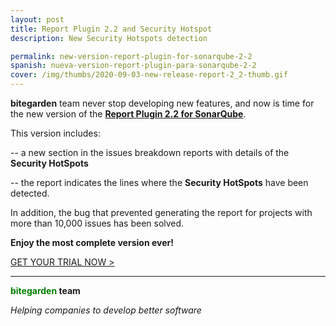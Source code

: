 ```yaml
---
layout: post
title: Report Plugin 2.2 and Security Hotspot
description: New Security Hotspots detection

permalink: new-version-report-plugin-for-sonarqube-2-2
spanish: nueva-version-report-plugin-para-sonarqube-2-2
cover: /img/thumbs/2020-09-03-new-release-report-2_2-thumb.gif
---
```


**bitegarden** team never stop developing new features, and now is time for the new version of the [**Report Plugin 2.2 for SonarQube**](/sonarqube-report).

This version includes:

-- a new section in the issues breakdown reports with details of the **Security HotSpots**

-- the report indicates the lines where the **Security HotSpots** have been detected.

In addition, the bug that prevented generating the report for projects with more than 10,000 issues has been solved.

**Enjoy the most complete version ever!**

<a href="/sonarqube-report-trial-form" class="btn btn-primary btn-call-to-action fancybox">GET YOUR TRIAL NOW ></a>

---
**<span style="color: green">bitegarden</span> team**

_Helping companies to develop better software_
